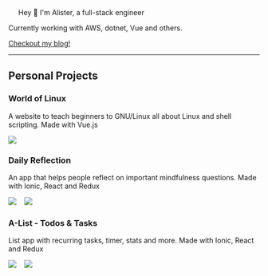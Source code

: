 <div style="display:flex; align-items: center;">
    <div style="margin-left:20px">Hey 👋 I'm Alister, a full-stack engineer</div>
</div>

Currently working with AWS, dotnet, Vue and others.

<a href="https://alister.codes" target="_blank">Checkout my blog!</a>

<hr/>

## Personal Projects

### World of Linux

A website to teach beginners to GNU/Linux all about Linux and shell scripting. Made with Vue.js

[![](https://img.shields.io/badge/Web-blue?style=for-the-badge&logo=vue.js)](https://alisterg.github.io/WorldOfLinux)

### Daily Reflection

An app that helps people reflect on important mindfulness questions. Made with Ionic, React and Redux

[![](https://img.shields.io/badge/iOS-App%20Store-blue?style=for-the-badge&logo=apple)](https://apps.apple.com/us/app/daily-reflection/id1513764562) &nbsp;&nbsp;
[![](https://img.shields.io/badge/Android-Play%20Store-blue?style=for-the-badge&logo=android)](https://play.google.com/store/apps/details?id=io.ki_tech.reflect)

### A-List - Todos & Tasks

List app with recurring tasks, timer, stats and more. Made with Ionic, React and Redux

[![](https://img.shields.io/badge/iOS-App%20Store-blue?style=for-the-badge&logo=apple)](https://apps.apple.com/us/app/a-list-todos-tasks/id1533513030) &nbsp;&nbsp;
[![](https://img.shields.io/badge/Android-Play%20Store-blue?style=for-the-badge&logo=android)](https://play.google.com/store/apps/details?id=io.ki_tech.lists)
